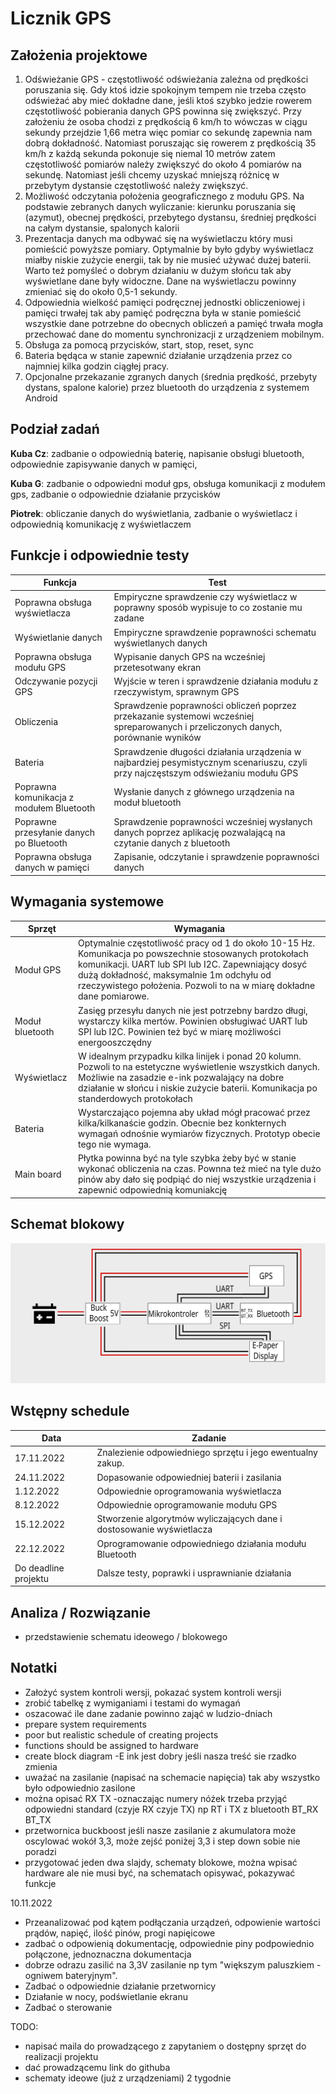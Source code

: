 # Licznik GPS

## Założenia projektowe

1. Odświeżanie GPS - częstotliwość odświeżania zależna od prędkości poruszania się. Gdy ktoś idzie spokojnym tempem nie trzeba często odświeżać aby mieć dokładne dane, jeśli ktoś szybko jedzie rowerem częstotliwość pobierania danych GPS powinna się zwiększyć.  Przy założeniu że osoba chodzi z prędkością 6 km/h to wówczas w ciągu sekundy przejdzie 1,66 metra więc pomiar co sekundę zapewnia nam dobrą dokładność. Natomiast poruszając się rowerem z prędkością 35 km/h z każdą sekunda pokonuje się niemal 10 metrów zatem częstotliwość pomiarów należy zwiększyć do około 4 pomiarów na sekundę. Natomiast jeśli chcemy uzyskać mniejszą różnicę w przebytym dystansie częstotliwość należy zwiększyć.
2. Możliwość odczytania położenia geograficznego z modułu GPS. Na podstawie zebranych danych wyliczanie: kierunku poruszania się (azymut), obecnej prędkości, przebytego dystansu, średniej prędkości na całym dystansie, spalonych kalorii
3. Prezentacja danych ma odbywać się na wyświetlaczu który musi pomieścić powyższe pomiary. Optymalnie by było gdyby wyświetlacz miałby niskie zużycie energii, tak by nie musieć używać dużej baterii. Warto też pomyśleć o dobrym działaniu w dużym słońcu tak aby wyświetlane dane były widoczne. Dane na wyświetlaczu powinny zmieniać się do około 0,5-1 sekundy.
4. Odpowiednia wielkość pamięci podręcznej jednostki obliczeniowej i pamięci trwałej tak aby pamięć podręczna była w stanie pomieścić wszystkie dane potrzebne do obecnych obliczeń a pamięć trwała mogła przechować dane do momentu synchronizacji z urządzeniem mobilnym. 
5. Obsługa za pomocą przycisków, start, stop, reset, sync
6. Bateria będąca w stanie zapewnić działanie urządzenia przez co najmniej kilka godzin ciągłej pracy.
7. Opcjonalne przekazanie zgranych danych (średnia prędkość, przebyty dystans, spalone kalorie) przez bluetooth do urządzenia z systemem Android

## Podział zadań

**Kuba Cz**: zadbanie o odpowiednią baterię, napisanie obsługi bluetooth, odpowiednie zapisywanie danych w pamięci,

**Kuba G**: zadbanie o odpowiedni moduł gps, obsługa komunikacji z modułem gps, zadbanie o odpowiednie działanie przycisków

**Piotrek**: obliczanie danych do wyświetlania,  zadbanie o wyświetlacz i odpowiednią komunikację z wyświetlaczem

## Funkcje i odpowiednie testy
|Funkcja                                 |Test        |
|------------------------                |------------|
|Poprawna obsługa wyświetlacza           | Empiryczne sprawdzenie czy wyświetlacz w poprawny sposób wypisuje to co zostanie mu zadane|
|Wyświetlanie danych                     | Empiryczne sprawdzenie poprawności schematu wyświetlanych danych|
|Poprawna obsługa modułu GPS             | Wypisanie danych GPS na wcześniej przetesotwany ekran|
|Odczywanie pozycji GPS                  | Wyjście w teren i sprawdzenie działania modułu z rzeczywistym, sprawnym GPS|
|Obliczenia                              | Sprawdzenie poprawności obliczeń poprzez przekazanie systemowi wcześniej spreparowanych i przeliczonych danych, porównanie wyników|
|Bateria                               | Sprawdzenie długości działania urządzenia w najbardziej pesymistycznym scenariuszu, czyli przy najczęstszym odświeżaniu modułu GPS|
|Poprawna komunikacja z modułem Bluetooth| Wysłanie danych z głównego urządzenia na moduł bluetooth 
|Poprawne przesyłanie danych po Bluetooth| Sprawdzenie poprawności wcześniej wysłanych danych poprzez aplikację pozwalającą na czytanie danych z bluetooth
|Poprawna obsługa danych w pamięci       | Zapisanie, odczytanie i sprawdzenie poprawności danych 

## Wymagania systemowe

|Sprzęt     | Wymagania|
|-----------| ---------|
|Moduł GPS| Optymalnie częstotliwość pracy od 1 do około 10-15 Hz. Komunikacja po powszechnie stosowanych protokołach komunikacji. UART lub SPI lub I2C. Zapewniający dosyć dużą dokładność, maksymalnie 1m odchyłu od rzeczywistego położenia. Pozwoli to na w miarę dokładne dane pomiarowe.| 
|Moduł bluetooth| Zasięg przesyłu danych nie jest potrzebny bardzo długi, wystarczy kilka mertów. Powinien obsługiwać UART lub SPI lub I2C. Powinien też być w miarę możliwości energooszczędny|
|Wyświetlacz| W idealnym przypadku kilka linijek i ponad 20 kolumn. Pozwoli to na estetyczne wyświetlenie wszystkich danych. Możliwie na zasadzie e-ink pozwalający na dobre działanie w słońcu i niskie zużycie baterii. Komunikacja po standerdowych protokołach|
|Bateria| Wystarczająco pojemna aby układ mógł pracować przez kilka/kilkanaście godzin. Obecnie bez konkternych wymagań odnośnie wymiarów fizycznych. Prototyp obecie tego nie wymaga.|
|Main board| Płytka powinna być na tyle szybka żeby być w stanie wykonać obliczenia na czas. Pownna też mieć na tyle dużo pinów aby dało się podpiąć do niej wszystkie urządzenia i zapewnić odpowiednią komuniakcję 

## Schemat blokowy
![image](https://raw.githubusercontent.com/chpiotr06/DesignLaboratoryProject/dev/schemt_blokowy.svg)


## Wstępny schedule

| Data | Zadanie |
|------|---------| 
|17.11.2022| Znalezienie odpowiedniego sprzętu i jego ewentualny zakup.|
|24.11.2022| Dopasowanie odpowiedniej baterii i zasilania |
|1.12.2022 | Odpowiednie oprogramowania wyświetlacza |
|8.12.2022 | Odpowiednie oprogramowanie modułu GPS |
|15.12.2022| Stworzenie algorytmów wyliczających dane i dostosowanie wyświetlacza|
|22.12.2022| Oprogramowanie odpowiedniego działania modułu Bluetooth |
|Do deadline projektu| Dalsze testy, poprawki i usprawnianie działania |

## Analiza / Rozwiązanie
- przedstawienie schematu ideowego / blokowego

## Notatki

- Założyć system kontroli wersji, pokazać system kontroli wersji 
- zrobić tabelkę z wymiganiami i testami do wymagań
- oszacować ile dane zadanie powinno zająć w ludzio-dniach  
- prepare system requirements
- poor but realistic schedule of creating projects
- functions should be assigned to hardware
- create block diagram
-E ink jest dobry jeśli nasza treść sie rzadko zmienia 
- uważać na zasilanie (napisać na schemacie napięcia) tak aby wszystko było odpowiednio zasilone
- można opisać RX TX
-oznaczając numery nóżek trzeba przyjąć odpowiedni standard (czyje RX czyje TX) np RT i TX z bluetooth BT_RX BT_TX
- przetwornica buckboost jeśli nasze zasilanie z akumulatora może oscylować wokół 3,3, może zejść poniżej 3,3 i step down sobie nie poradzi
- przygotować jeden dwa slajdy, schematy blokowe, można wpisać hardware ale nie musi być, na schematach opisywać, pokazywać funkcje

10.11.2022
- Przeanalizować pod kątem podłączania urządzeń, odpowienie wartości prądów, napięć, ilość pinów, progi napięicowe
- zadbać o odpowienią dokumentację, odpowiednie piny podpowiednio połączone, jednoznaczna dokumentacja
- dobrze odrazu zasilić na 3,3V zasilanie np tym "większym paluszkiem - ogniwem bateryjnym".
- Zadbać o odpowiednie działanie przetwornicy 
- Działanie w nocy, podświetlanie ekranu 
- Zadbać o sterowanie

TODO: 
- napisać maila do prowadzącego z zapytaniem o dostępny sprzęt do realizacji projektu 
- dać prowadzącemu link do githuba
- schematy ideowe (już z urządzeniami) 2 tygodnie
